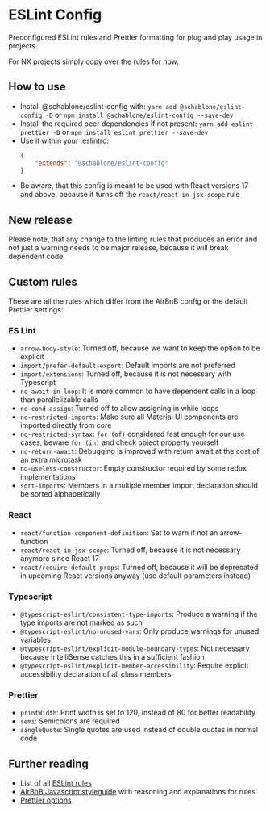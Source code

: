 # ESLint Config
Preconfigured ESLint rules and Prettier formatting for plug and play usage in projects.

For NX projects simply copy over the rules for now.

## How to use
* Install @schablone/eslint-config with: `yarn add @schablone/eslint-config -D` or `npm install @schablone/eslint-config --save-dev`
* Install the required peer dependencies if not present: `yarn add eslint prettier -D` or `npm install eslint prettier --save-dev`
* Use it within your .eslintrc:
    ```json
    {
        "extends": "@schablone/eslint-config"
    }
    ```
* Be aware, that this config is meant to be used with React versions 17 and above, because it turns off the `react/react-in-jsx-scope` rule

## New release
Please note, that any change to the linting rules that produces an error and not just a warning
needs to be major release, because it will break dependent code.

## Custom rules
These are all the rules which differ from the AirBnB config or the default Prettier settings:

### ES Lint
* `arrow-body-style`: Turned off, because we want to keep the option to be explicit
* `import/prefer-default-export`: Default imports are not preferred
* `import/extensions`: Turned off, because it is not necessary with Typescript
* `no-await-in-loop`: It is more common to have dependent calls in a loop than parallelizable calls
* `no-cond-assign`: Turned off to allow assigning in while loops
* `no-restricted-imports`: Make sure all Material UI components are imported directly from core
* `no-restricted-syntax`: `for (of)` considered fast enough for our use cases, beware `for (in)` and check object property yourself
* `no-return-await`: Debugging is improved with return await at the cost of an extra microtask
* `no-useless-constructor`: Empty constructor required by some redux implementations
* `sort-imports`: Members in a multiple member import declaration should be sorted alphabetically

### React
* `react/function-component-definition`: Set to warn if not an arrow-function
* `react/react-in-jsx-scope`: Turned off, because it is not necessary anymore since React 17
* `react/require-default-props`: Turned off, because it will be deprecated in upcoming React versions anyway (use default parameters instead)


### Typescript
* `@typescript-eslint/consistent-type-imports`: Produce a warning if the type imports are not marked as such 
* `@typescript-eslint/no-unused-vars`: Only produce warnings for unused variables
* `@typescript-eslint/explicit-module-boundary-types`: Not necessary because IntelliSense catches this in a sufficient fashion
* `@typescript-eslint/explicit-member-accessibility`: Require explicit accessibility declaration of all class members

### Prettier
* `printWidth`: Print width is set to 120, instead of 80 for better readability
* `semi`: Semicolons are required
* `singleQuote`: Single quotes are used instead of double quotes in normal code

## Further reading
* List of all [ESLint rules](https://eslint.org/docs/rules/)
* [AirBnB Javascript styleguide](https://github.com/airbnb/javascript) with reasoning and explanations for rules
* [Prettier options](https://prettier.io/docs/en/options.html)
